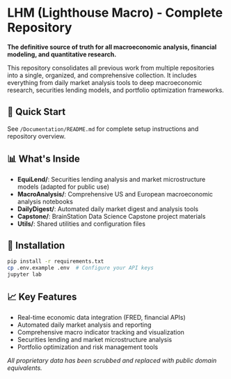 # LHM (Lighthouse Macro) - Complete Repository

**The definitive source of truth for all macroeconomic analysis, financial modeling, and quantitative research.**

This repository consolidates all previous work from multiple repositories into a single, organized, and comprehensive collection. It includes everything from daily market analysis tools to deep macroeconomic research, securities lending models, and portfolio optimization frameworks.

## 🚀 Quick Start
See `/Documentation/README.md` for complete setup instructions and repository overview.

## 📊 What's Inside
- **EquiLend/**: Securities lending analysis and market microstructure models (adapted for public use)
- **MacroAnalysis/**: Comprehensive US and European macroeconomic analysis notebooks
- **DailyDigest/**: Automated daily market digest and analysis tools
- **Capstone/**: BrainStation Data Science Capstone project materials
- **Utils/**: Shared utilities and configuration files

## 🔧 Installation
```bash
pip install -r requirements.txt
cp .env.example .env  # Configure your API keys
jupyter lab
```

## 📈 Key Features
- Real-time economic data integration (FRED, financial APIs)
- Automated daily market analysis and reporting
- Comprehensive macro indicator tracking and visualization
- Securities lending and market microstructure analysis
- Portfolio optimization and risk management tools

*All proprietary data has been scrubbed and replaced with public domain equivalents.*
